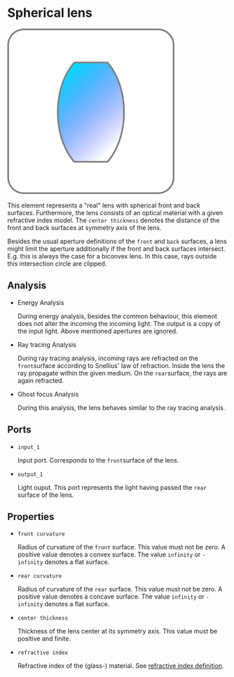 # Spherical lens

![Lens icon](../images/icons/node_lens.svg)

This element represents a "real" lens with spherical front and back surfaces. Furthermore, the lens consists of an optical material with a given refractive index model. The `center thickness` denotes the distance of the front and back surfaces at symmetry axis of the lens.

Besides the usual aperture definitions of the `front` and `back` surfaces, a lens might limit the aperture additionally if the front and back surfaces intersect. E.g. this is always the case for a biconvex lens. In this case, rays outside this intersection circle are clipped.

## Analysis

- Energy Analysis

    During energy analysis, besides the common behaviour, this element does not alter the incoming the incoming light.
    The output is a copy of the input light. Above mentioned apertures are ignored.

- Ray tracing Analysis

    During ray tracing analysis, incoming rays are refracted on the `front`surface according to Snellius' law of refraction.
    Inside the lens the ray propagate within the given medium. On the `rear`surface, the rays are again refracted.

- Ghost focus Analysis

    During this analysis, the lens behaves similar to the ray tracing analysis.

## Ports

- `input_1`

    Input port. Corresponds to the `front`surface of the lens.

- `output_1`

    Light ouput. This port represents the light having passed the `rear` surface of the lens.

## Properties

- `front curvature`

    Radius of curvature of the `front` surface. This value must not be zero. A positive value denotes a convex surface.
    The value `infinity` or `-infinity` denotes a flat surface.

- `rear curvature`

    Radius of curvature of the `rear` surface. This value must not be zero. A positive value denotes a concave surface.
    The value `infinity` or `-infinity` denotes a flat surface.

- `center thickness`

    Thickness of the lens center at its symmetry axis. This value must be positive and finite.

- `refractive index`

    Refractive index of the (glass-) material. See [refractive index definition](../refractive_index.md).
